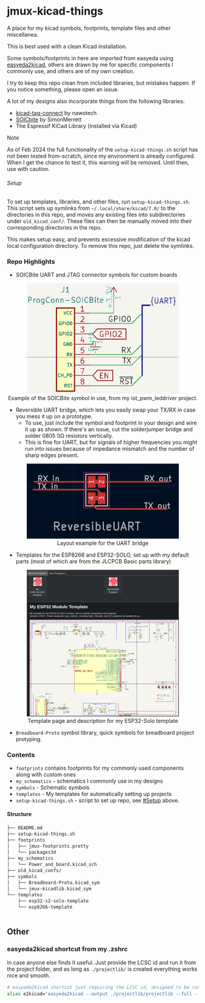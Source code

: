 # jmux-kicad-things

A place for my kicad symbols, footprints, template files and other miscellanea.

This is best used with a clean Kicad installation. 

Some symbols/footprints in here are imported from easyeda using [easyeda2kicad](https://hackaday.com/2023/08/08/easyeda2kicad-never-draw-a-footprint-again/), others are drawn by me for specific components I commonly use, and others are of my own creation. 

I try to keep this repo clean from included libraries, but mistakes happen. If you notice something, please open an issue. 

A lot of my designs also incorporate things from the following libraries:
* [kicad-tag-connect](https://github.com/nawotech/kicad-tag-connect) by nawotech
* [SOICbite](https://github.com/SimonMerrett/SOICbite) by SimonMerrett
* The Espressif KiCad Library (installed via Kicad)

> [!NOTE]
> As of Feb 2024 the full functionality of the `setup-kicad-things.sh` script has not been tested from-scratch, since my environment is already configured. When I get the chance to test it, this warning will be removed. Until then, use with caution.

###### Setup
To set up templates, libraries, and other files, run `setup-kicad-things.sh`. This script sets up symlinks from `~/.local/share/kicad/7.0/` to the directories in this repo, and moves any existing files into subdirectories under `old_kicad_conf/`. These files can then be manually moved into their corresponding directories in the repo.

This makes setup easy, and prevents excessive modification of the kicad local configuration directory. To remove this repo, just delete the symlinks. 

### Repo Highlights
* SOICBite UART and JTAG connector symbols for custom boards
<p align="center">
<img alt="" src="files/ProgConn-SOICBite-Symbol-Example.png" width="400" /><br>
Example of the SOICBite symbol in use, from my iot_pwm_leddriver project. 
</p>

* Reversible UART bridge, which lets you easily swap your TX/RX in case you mess it up on a prototype. 
    * To use, just include the symbol and footprint in your design and wire it up as shown. If there's an issue, cut the solderjumper bridge and solder 0805 0Ω resistors vertically. 
    * This is fine for UART, but for signals of higher frequencies you might run into issues because of impedance mismatch and the number of sharp edges present. 
<p align="center">
<img alt="" src="files/ReversibleUART_Layout_example.png" width="400" /><br>
Layout example for the UART bridge
</p>

* Templates for the ESP8266 and ESP32-SOLO, set up with my default parts (most of which are from the JLCPCB Basic parts library)
<p align="center">
<img alt="" src="files/esp32-solo-template-menu-screenshot.png" width="400" /><br>
Template page and description for my ESP32-Solo template
</p>

* `Breadboard-Proto` symbol library, quick symbols for breadboard project protyping. 


### Contents
* `footprints` contains footprints for my commonly used components along with custom ones
* `my_schematics` - schematics I commonly use in my designs
* `symbols` - Schematic symbols
* `templates` - My templates for automatically setting up projects
* `setup-kicad-things.sh` - script to set up repo, see [#Setup](#Setup) above.

#### Structure

```
├── README.md
├── setup-kicad-things.sh
├── footprints
│   ├── jmux-footprints.pretty
│   └── packages3d
├── my_schematics
│   └── Power_and_board.kicad_sch
├── old_kicad_confs/
├── symbols
│   ├── Breadboard-Proto.kicad_sym
│   └── jmux-kicadlib.kicad_sym
└── templates
    ├── esp32-s2-solo-template
    └── esp8266-template
    
```


## Other
### easyeda2kicad shortcut from my .zshrc
In case anyone else finds it useful. Just provide the LCSC id and run it from the project folder, and as long as `./projectlib/` is created everything works nice and smooth. 
```sh
# easyeda2kicad shortcut just requiring the LCSC id, designed to be run from project folder
alias e2kicad="easyeda2kicad --output ./projectlib/projectlib --full --lcsc_id "
```



